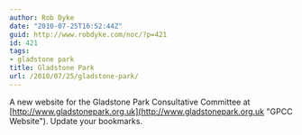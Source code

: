 ```yaml
---
author: Rob Dyke
date: "2010-07-25T16:52:44Z"
guid: http://www.robdyke.com/noc/?p=421
id: 421
tags:
- gladstone park
title: Gladstone Park
url: /2010/07/25/gladstone-park/
---
```

A new website for the Gladstone Park Consultative Committee at [http://www.gladstonepark.org.uk](http://www.gladstonepark.org.uk "GPCC Website"). Update your bookmarks.